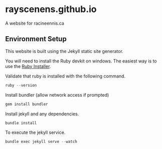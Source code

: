 # rayscenens.github.io

A website for racineennis.ca

## Environment Setup

This website is built using the Jekyll static site generator.

You will need to install the Ruby devkit on windows. The easiest way is to use the [Ruby Installer](https://rubyinstaller.org).

Validate that ruby is installed with the following command.

```PowerShell
ruby --version
```

Install bundler (allow network access if prompted)

```PowerShell
gem install bundler
```

Install jekyll and any dependencies.

```PowerShell
bundle install
```

To execute the jekyll service.

```PowerShell
bundle exec jekyll serve --watch
```
